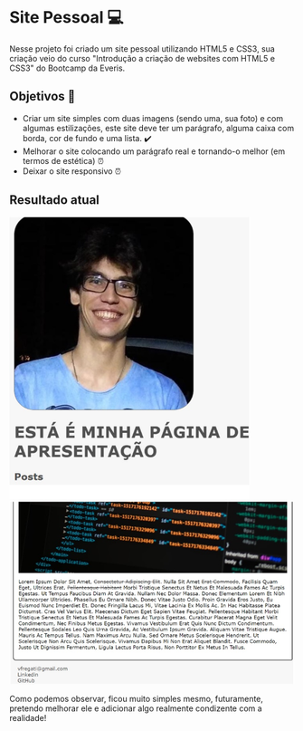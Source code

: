 # Site Pessoal :computer:

Nesse projeto foi criado um site pessoal utilizando HTML5 e CSS3, sua criação veio do curso "Introdução a criação de websites com HTML5 e CSS3" do Bootcamp da Everis.

## Objetivos :notebook:

- Criar um site simples com duas imagens (sendo uma, sua foto) e com algumas estilizações, este site deve ter um parágrafo, alguma caixa com borda, cor de fundo e uma lista. :heavy_check_mark:
- Melhorar o site colocando um parágrafo real e tornando-o melhor (em termos de estética) :alarm_clock:
- Deixar o site responsivo :alarm_clock:

## Resultado atual 

<img src="\img\imagem1.jpg" style="zoom:67%;" />



<img src="\img\imagem2.jpg" style="zoom: 67%;" />

Como podemos observar, ficou muito simples mesmo, futuramente, pretendo melhorar ele e adicionar algo realmente condizente com a realidade!
